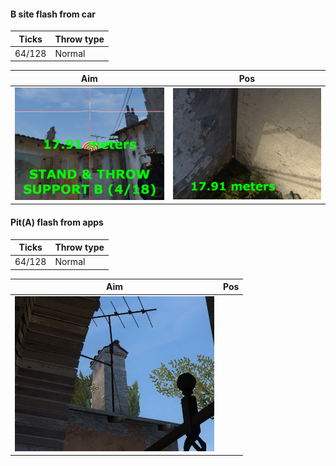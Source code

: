 #### B site flash from car

| Ticks  | Throw type |
| ------ | ---------- |
| 64/128 | Normal     |

| Aim| Pos |
|----|-----|
| ![](b-site-flash-from-car-aim.png) | ![](b-site-flash-from-car-pos.png) |


#### Pit(A) flash from apps

| Ticks  | Throw type |
| ------ | ---------- |
| 64/128 | Normal     |

| Aim| Pos |
|----|-----|
| ![](pit-a-flash-from-apps-aim.png) | |
